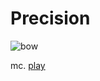 # Precision

![bow](https://user-images.githubusercontent.com/131100291/232646344-0b227748-fff0-4449-895e-d454292e6fd6.gif)

mc.
[play](https://nh-d12.github.io/precision)
